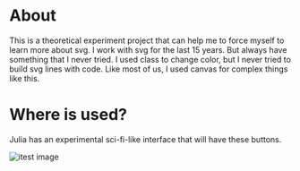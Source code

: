 # About

This is a theoretical experiment project that can help me to force myself to learn more about svg. I work with svg for the last 15 years. But always have something that I never tried. I used class to change color, but I never tried to build svg lines with code. Like most of us, I used canvas for complex things like this. 

# Where is used? 

Julia has an experimental sci-fi-like interface that will have these buttons.


![itest image](https://user-images.githubusercontent.com/4786022/219588917-b3754f66-2130-463b-be93-0d810731a7f7.png)

